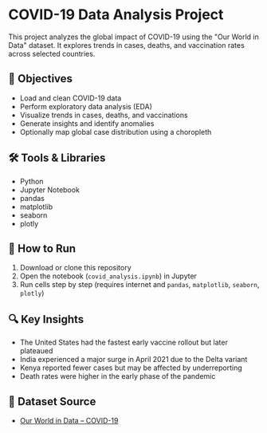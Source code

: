 # COVID-19 Data Analysis Project

This project analyzes the global impact of COVID-19 using the "Our World in Data" dataset. It explores trends in cases, deaths, and vaccination rates across selected countries.

## 🚀 Objectives

- Load and clean COVID-19 data
- Perform exploratory data analysis (EDA)
- Visualize trends in cases, deaths, and vaccinations
- Generate insights and identify anomalies
- Optionally map global case distribution using a choropleth

## 🛠️ Tools & Libraries

- Python
- Jupyter Notebook
- pandas
- matplotlib
- seaborn
- plotly

## 📂 How to Run

1. Download or clone this repository
2. Open the notebook (`covid_analysis.ipynb`) in Jupyter
3. Run cells step by step (requires internet and `pandas`, `matplotlib`, `seaborn`, `plotly`)

## 🔍 Key Insights

- The United States had the fastest early vaccine rollout but later plateaued
- India experienced a major surge in April 2021 due to the Delta variant
- Kenya reported fewer cases but may be affected by underreporting
- Death rates were higher in the early phase of the pandemic

## 📌 Dataset Source

- [Our World in Data – COVID-19](https://ourworldindata.org/coronavirus-source-data)
